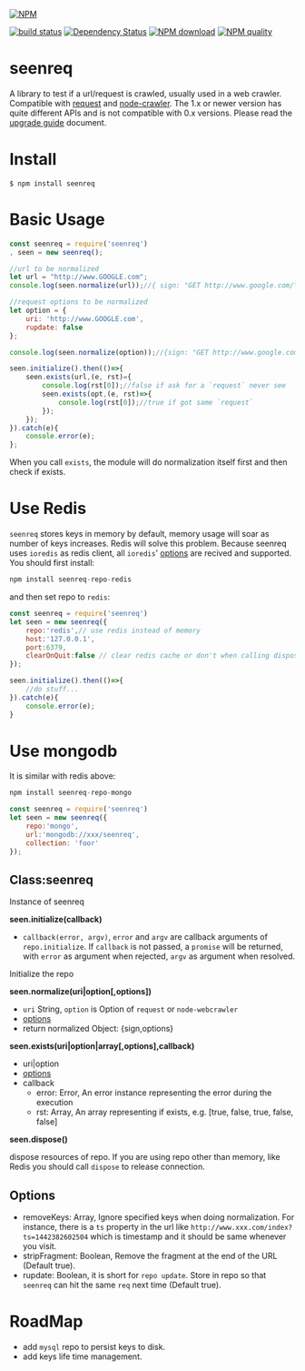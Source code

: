 [![NPM](https://nodei.co/npm/seenreq.png?downloads=true&downloadRank=true&stars=true)](https://nodei.co/npm/seenreq/)

[![build status](https://secure.travis-ci.org/mike442144/seenreq.png)](https://travis-ci.org/mike442144/seenreq)
[![Dependency Status](https://david-dm.org/mike442144/seenreq/status.svg)](https://david-dm.org/mike442144/seenreq)
[![NPM download][download-image]][download-url]
[![NPM quality][quality-image]][quality-url]

[quality-image]: http://npm.packagequality.com/shield/seenreq.svg?style=flat-square
[quality-url]: http://packagequality.com/#?package=seenreq
[download-image]: https://img.shields.io/npm/dm/seenreq.svg?style=flat-square
[download-url]: https://npmjs.org/package/seenreq

# seenreq
A library to test if a url/request is crawled, usually used in a web crawler. Compatible with [request](https://github.com/request/request) and [node-crawler](https://github.com/bda-research/node-crawler). The 1.x or newer version has quite different APIs and is not compatible with 0.x versions. Please read the [upgrade guide](./UPGRADE.md) document.


# Install

    $ npm install seenreq

# Basic Usage

```javascript
const seenreq = require('seenreq')
, seen = new seenreq();

//url to be normalized
let url = "http://www.GOOGLE.com";
console.log(seen.normalize(url));//{ sign: "GET http://www.google.com/\r\n", options: {} }

//request options to be normalized
let option = {
    uri: 'http://www.GOOGLE.com',
    rupdate: false
};

console.log(seen.normalize(option));//{sign: "GET http://www.google.com/\r\n", options:{rupdate: false} }

seen.initialize().then(()=>{
    seen.exists(url,(e, rst)={
        console.log(rst[0]);//false if ask for a `request` never see
        seen.exists(opt,(e, rst)=>{
            console.log(rst[0]);//true if got same `request`
        });
    });
}).catch(e){
    console.error(e);
};
```
When you call `exists`, the module will do normalization itself first and then check if exists.

# Use Redis
`seenreq` stores keys in memory by default, memory usage will soar as number of keys increases. Redis will solve this problem. Because seenreq uses `ioredis` as redis client, all `ioredis`' [options](https://github.com/luin/ioredis/blob/master/API.md) are recived and supported. You should first install:

```javascript
npm install seenreq-repo-redis
```
and then set repo to `redis`:

```javascript
const seenreq = require('seenreq')
let seen = new seenreq({
    repo:'redis',// use redis instead of memory
    host:'127.0.0.1', 
    port:6379,
    clearOnQuit:false // clear redis cache or don't when calling dispose(), default true.
});

seen.initialize().then(()=>{
    //do stuff...
}).catch(e){
    console.error(e);
}
```

# Use mongodb
It is similar with redis above:

```javascript
npm install seenreq-repo-mongo
```

```javascript
const seenreq = require('seenreq')
let seen = new seenreq({
    repo:'mongo',
    url:'mongodb://xxx/seenreq',
    collection: 'foor'
});
```


Class:seenreq
-------------

Instance of seenreq

__seen.initialize(callback)__
 * `callback(error, argv)`, `error` and `argv` are callback arguments of `repo.initialize`. If `callback` is not passed, a `promise` will be returned, with `error` as argument when rejected, `argv` as argument when resolved.
 
Initialize the repo

__seen.normalize(uri|option[,options])__
 * `uri` String, `option` is Option of `request` or `node-webcrawler`
 * [options](#options)
 * return normalized Object: {sign,options}

__seen.exists(uri|option|array[,options],callback)__
 * uri|option
 * [options](#options)
 * callback
    - error: Error, An error instance representing the error during the execution
	- rst: Array, An array representing if exists, e.g. [true, false, true, false, false]

__seen.dispose()__

dispose resources of repo. If you are using repo other than memory, like Redis you should call `dispose` to release connection.

Options
-----------------
 * removeKeys: Array, Ignore specified keys when doing normalization. For instance, there is a `ts` property in the url like `http://www.xxx.com/index?ts=1442382602504` which is timestamp and it should be same whenever you visit.
 * stripFragment: Boolean, Remove the fragment at the end of the URL (Default true).
 * rupdate: Boolean, it is short for `repo update`. Store in repo so that `seenreq` can hit the same `req` next time (Default true).

# RoadMap
 * add `mysql` repo to persist keys to disk.
 * add keys life time management.
